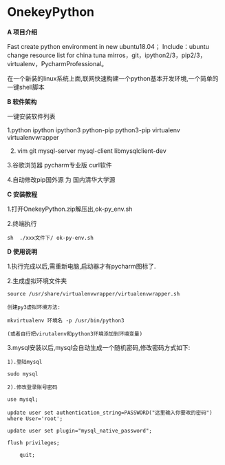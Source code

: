 # OnekeyPython

 **A 项目介绍** 

Fast create python environment in new ubuntu18.04；
Include：ubuntu change resource list for china tuna mirros，git，ipython2/3，pip2/3，virtualenv，PycharmProfessional。

在一个新装的linux系统上面,联网快速构建一个python基本开发环境,一个简单的一键shell脚本

 **B 软件架构** 

一键安装软件列表

1.python  ipython  ipython3  python-pip  python3-pip virtualenv virtualenvwrapper

2. vim  git  mysql-server  mysql-client  libmysqlclient-dev

3.谷歌浏览器  pycharm专业版  curl软件

4.自动修改pip国外源 为 国内清华大学源

 **C 安装教程** 

1.打开OnekeyPython.zip解压出,ok-py_env.sh 

2.终端执行

    sh  ./xxx文件下/ ok-py-env.sh   

 **D 使用说明** 

1.执行完成以后,需重新电脑,启动器才有pycharm图标了. 

2.生成虚拟环境文件夹

    source /usr/share/virtualenvwrapper/virtualenvwrapper.sh

    创建py3虚拟环境方法: 

    mkvirtualenv 环境名 -p /usr/bin/python3

    (或者自行把virutalenv和python3环境添加到环境变量)

3.mysql安装以后,mysql会自动生成一个随机密码,修改密码方式如下:

    1).登陆mysql

	sudo mysql

    2).修改登录账号密码

	use mysql;

	update user set authentication_string=PASSWORD("这里输入你要改的密码") where User='root';

	update user set plugin="mysql_native_password";

	flush privileges;
        
        quit;